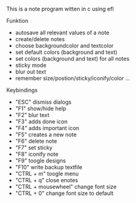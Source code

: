 This is a note program witten in c using efl

Funktion
- autosave all relevant values of a note
- create/delete notes
- choose backgroundcolor and textcolor
- set default colors (background and text)
- set colors (background and text) for all notes
- sticky mode
- blur out text
- remember size/postion/sticky/iconify/color ...

Keybindings
- "ESC" dismiss dialogs
- "F1" show/hide help
- "F2" blur text
- "F3" adds done icon
- "F4" adds important icon
- "F5" creates a new note
- "F6" delete note
- "F7" set sticky
- "F8" iconify note
- "F9" toogle designs
- "F10" write backup textfile
- "CTRL + m" toogle menu
- "CTRL + q" close enotes
- "CTRL + mousewheel" change font size
- "CTRL + 0" change font size to default
